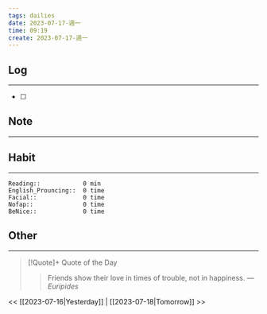 ```yaml
---
tags: dailies  
date: 2023-07-17-週一
time: 09:19
create: 2023-07-17-週一
---
```


## Log
---
- [ ] 

## Note
---

## Habit
---
```
Reading::            0 min
English_Prouncing::  0 time
Facial::             0 time
Nofap::              0 time
BeNice::             0 time

```
## Other
---

> [!Quote]+ Quote of the Day
> > Friends show their love in times of trouble, not in happiness.
> — <cite>Euripides</cite>

<< [[2023-07-16|Yesterday]] | [[2023-07-18|Tomorrow]] >>